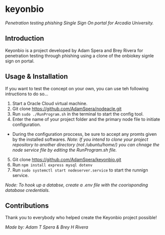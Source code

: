 # keyonbio

_Penetration testing phishing Single Sign On portal for Arcadia University._

## Introduction

Keyonbio is a project developed by Adam Spera and Brey Rivera for penetration testing through phishing using a clone of the onbiokey signle sign on portal.

## Usage & Installation

If you want to test the concept on your own, you can use teh following intructions to do so...

1. Start a Oracle Cloud virtual machine.
2. Git clone https://github.com/AdamSpera/nodeacle.git
3. Run ```sudo ./RunProgram.sh``` in the terminal to start the config tool.
4. Enter the name of your project folder and the primary node file to initiate configuration.
- During the configuration proccess, be sure to accept any promts given by the installed softwares.
_Note: If you intend to clone your project repository to another directory (not /ubuntu/home/) you can chnage the node service file by editing the RunProgram.sh file._
5. Git clone https://github.com/AdamSpera/keyonbio.git
6. Run ```npm install express mysql dotenv```
7. Run ```sudo systemctl start nodeserver.service``` to start the runnign service.

_Node: To hook up a databse, create a .env file with the coorisponding database credentials._

## Contributions

Thank you to everybody who helped create the Keyonbio project possible!

_Made by: Adam T Spera & Brey H Rivera_
